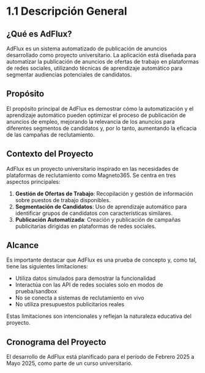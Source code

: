 # 1.1 Descripción General

## ¿Qué es AdFlux?

AdFlux es un sistema automatizado de publicación de anuncios desarrollado como proyecto universitario. La aplicación está diseñada para automatizar la publicación de anuncios de ofertas de trabajo en plataformas de redes sociales, utilizando técnicas de aprendizaje automático para segmentar audiencias potenciales de candidatos.

## Propósito

El propósito principal de AdFlux es demostrar cómo la automatización y el aprendizaje automático pueden optimizar el proceso de publicación de anuncios de empleo, mejorando la relevancia de los anuncios para diferentes segmentos de candidatos y, por lo tanto, aumentando la eficacia de las campañas de reclutamiento.

## Contexto del Proyecto

AdFlux es un proyecto universitario inspirado en las necesidades de plataformas de reclutamiento como Magneto365. Se centra en tres aspectos principales:

1. **Gestión de Ofertas de Trabajo**: Recopilación y gestión de información sobre puestos de trabajo disponibles.
2. **Segmentación de Candidatos**: Uso de aprendizaje automático para identificar grupos de candidatos con características similares.
3. **Publicación Automatizada**: Creación y publicación de campañas publicitarias dirigidas en plataformas de redes sociales.

## Alcance

Es importante destacar que AdFlux es una prueba de concepto y, como tal, tiene las siguientes limitaciones:

- Utiliza datos simulados para demostrar la funcionalidad
- Interactúa con las API de redes sociales solo en modos de prueba/sandbox
- No se conecta a sistemas de reclutamiento en vivo
- No utiliza presupuestos publicitarios reales

Estas limitaciones son intencionales y reflejan la naturaleza educativa del proyecto.

## Cronograma del Proyecto

El desarrollo de AdFlux está planificado para el período de Febrero 2025 a Mayo 2025, como parte de un curso universitario.

